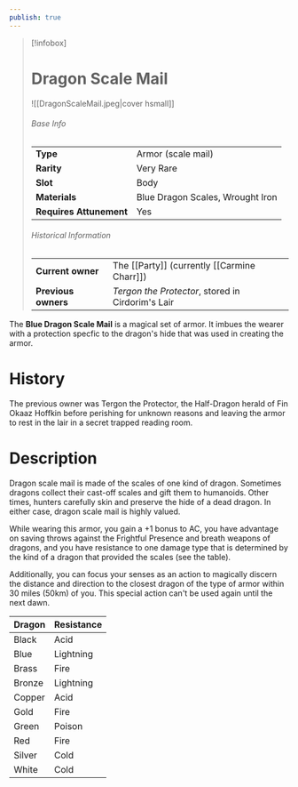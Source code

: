 ```yaml
---
publish: true
---
```


> [!infobox]  
> # Dragon Scale Mail
> ![[DragonScaleMail.jpeg|cover hsmall]]
> ###### Base Info
> | | |
> |---|---|
> | **Type** | Armor (scale mail) |
> | **Rarity** | Very Rare |
> | **Slot** | Body |
> | **Materials** | Blue Dragon Scales, Wrought Iron |
> | **Requires Attunement** | Yes |
> ###### Historical Information
> | | |
> |---|---|
> | **Current owner** | The [[Party]] (currently [[Carmine Charr]]) |
> | **Previous owners** | *Tergon the Protector*, stored in Cirdorim's Lair |

The **Blue Dragon Scale Mail** is a magical set of armor. It imbues the wearer with a protection specfic to the dragon's hide that was used in creating the armor.
# History
The previous owner was Tergon the Protector, the Half-Dragon herald of Fin Okaaz Hoffkin before perishing for unknown reasons and leaving the armor to rest in the lair in a secret trapped reading room.
# Description
Dragon scale mail is made of the scales of one kind of dragon. Sometimes dragons collect their cast-off scales and gift them to humanoids. Other times, hunters carefully skin and preserve the hide of a dead dragon. In either case, dragon scale mail is highly valued.

While wearing this armor, you gain a +1 bonus to AC, you have advantage on saving throws against the Frightful Presence and breath weapons of dragons, and you have resistance to one damage type that is determined by the kind of a dragon that provided the scales (see the table).

Additionally, you can focus your senses as an action to magically discern the distance and direction to the closest dragon of the type of armor within 30 miles (50km) of you. This special action can't be used again until the next dawn.

|Dragon|Resistance|
|---|---|
|Black|Acid|
|Blue|Lightning|
|Brass|Fire|
|Bronze|Lightning|
|Copper|Acid|
|Gold|Fire|
|Green|Poison|
|Red|Fire|
|Silver|Cold|
|White|Cold|
